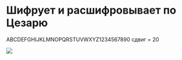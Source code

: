 # Шифрует и расшифровывает по Цезарю

ABCDEFGHIJKLMNOPQRSTUVWXYZ1234567890
сдвиг = 20

<img src="https://sun9-62.userapi.com/impg/KqzOPRlKsfjoSM9C6WB8BjeFam912Jxl95bEAA/vf-koJfIkaE.jpg?size=368x281&quality=96&sign=84d28654bdd3755b8f881c6248a37f90&type=album">

